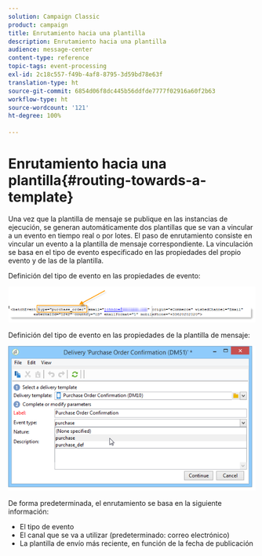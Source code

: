 ```yaml
---
solution: Campaign Classic
product: campaign
title: Enrutamiento hacia una plantilla
description: Enrutamiento hacia una plantilla
audience: message-center
content-type: reference
topic-tags: event-processing
exl-id: 2c18c557-f49b-4af8-8795-3d59bd78e63f
translation-type: ht
source-git-commit: 6854d06f8dc445b56ddfde7777f02916a60f2b63
workflow-type: ht
source-wordcount: '121'
ht-degree: 100%

---
```


# Enrutamiento hacia una plantilla{#routing-towards-a-template}

Una vez que la plantilla de mensaje se publique en las instancias de ejecución, se generan automáticamente dos plantillas que se van a vincular a un evento en tiempo real o por lotes. El paso de enrutamiento consiste en vincular un evento a la plantilla de mensaje correspondiente. La vinculación se basa en el tipo de evento especificado en las propiedades del propio evento y de las de la plantilla.

Definición del tipo de evento en las propiedades de evento:

![](assets/messagecenter_event_type_001.png)

Definición del tipo de evento en las propiedades de la plantilla de mensaje:

![](assets/messagecenter_event_type_002.png)

De forma predeterminada, el enrutamiento se basa en la siguiente información:

* El tipo de evento
* El canal que se va a utilizar (predeterminado: correo electrónico)
* La plantilla de envío más reciente, en función de la fecha de publicación
